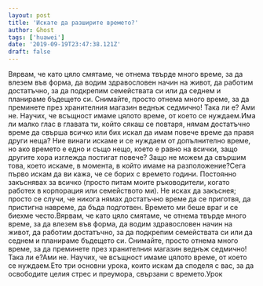 ```yaml
---
layout: post
title: 'Искате да разширите времето?'
author: Ghost
tags: ['huawei']
date: '2019-09-19T23:47:38.121Z'
draft: false
---
```


Вярвам, че като цяло смятаме, че отнема твърде много време, за да влезем във форма, да водим здравословен начин на живот, да работим достатъчно, за да подкрепим семействата си или да седнем и планираме бъдещето си. Снимайте, просто отнема много време, за да преминете през хранителния магазин веднъж седмично! Така ли е? Ами не. Научих, че всъщност имаме цялото време, от което се нуждаем.Има ли малко глас в главата ти, който сякаш се повтаря, нямам достатъчно време да свърша всичко или бих искал да имам повече време да правя други неща? Ние винаги искаме и се нуждаем от допълнително време, но ако времето е едно и също нещо, което е равно на всички, защо другите хора изглежда постигат повече? Защо не можем да свършим това, което искаме, в момента, в който имаме на разположение?Сега първо искам да ви кажа, че се борих с времето години. Постоянно закъснявах за всичко (просто питам моите ръководители, когато работех в корпорация или семейството ми). Не исках да закъснея; просто се случи, че никога нямах достатъчно време да се приготвя, да пристигна навреме, да бъда подготвен. Времето ми беше враг и се биехме често.Вярвам, че като цяло смятаме, че отнема твърде много време, за да влезем във форма, да водим здравословен начин на живот, да работим достатъчно, за да подкрепим семействата си или да седнем и планираме бъдещето си. Снимайте, просто отнема много време, за да преминете през хранителния магазин веднъж седмично! Така ли е?Ами не. Научих, че всъщност имаме цялото време, от което се нуждаем.Ето три основни урока, които искам да споделя с вас, за да освободите целия стрес и преумора, свързани с времето.Урок
